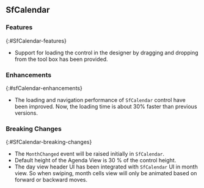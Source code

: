 ## SfCalendar

### Features
{:#SfCalendar-features}

* Support for loading the control in the designer by dragging and dropping from the tool box has been provided.

### Enhancements
{:#sfCalendar-enhancements}

* The loading and navigation performance of `SfCalendar` control have been improved. Now, the loading time is about 30% faster than previous versions. 

### Breaking Changes
{:#SfCalendar-breaking-changes}

 * The `MonthChanged` event will be raised initially in `SfCalendar`.
 * Default height of the Agenda View is 30 % of the control height.
 * The day view header UI has been integrated with `SfCalendar` UI in month view. So when swiping, month cells view will only be animated based on forward or backward moves.
